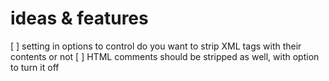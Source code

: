 # ideas & features

[ ] setting in options to control do you want to strip XML tags with their contents or not
[ ] HTML comments should be stripped as well, with option to turn it off
